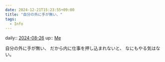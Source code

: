 ```yaml
---
date: 2024-12-21T15:23:55+09:00
title: "自分の外に手が無い、"
tags:
  - Info
---
```


daily:: [2024-08-26](/Daily_Note/2024-08-26.md)
up:: [Me](../Bar/Novel/Chaos/Me.md)

自分の外に手が無い、
だから内に仕事を押し込まれないと、
なにもやる気はない。